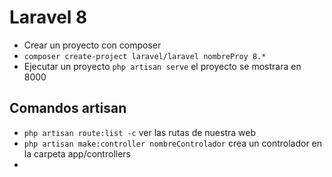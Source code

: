 # Laravel 8
* Crear un proyecto con composer 
* `composer create-project laravel/laravel nombreProy 8.*`
* Ejecutar un proyecto `php artisan serve` el proyecto se mostrara en 8000

## Comandos artisan
* `php artisan route:list -c` ver las rutas de nuestra web 
* `php artisan make:controller nombreControlador` crea un controlador en la carpeta app/controllers
* 